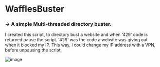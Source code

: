 # WafflesBuster
### -> A simple Multi-threaded directory buster. 

I created this script, to directory bust a website and when '429' code is returned pause the script. '429' was the code a website was giving out when it blocked my IP.
This way, I could change my IP address with a VPN, before unpausing the script.

![image](https://github.com/WafflesExploit/WafflesBuster/assets/15943431/e688bdb4-070e-4a36-b3a0-8b715914475b)

